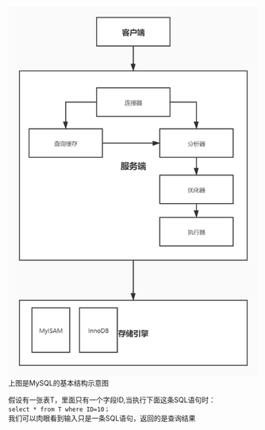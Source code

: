 ![title](https://raw.githubusercontent.com/liujinxi931204/image/master/gitnote/2020/07/27/%E6%9C%AA%E5%91%BD%E5%90%8D%E6%96%87%E4%BB%B6%20(5)-1595839204079.jpg)  
上图是MySQL的基本结构示意图  

假设有一张表T，里面只有一个字段ID,当执行下面这条SQL语句时：  
```select * from T where ID=10；```  
我们可以肉眼看到输入只是一条SQL语句，返回的是查询结果 
